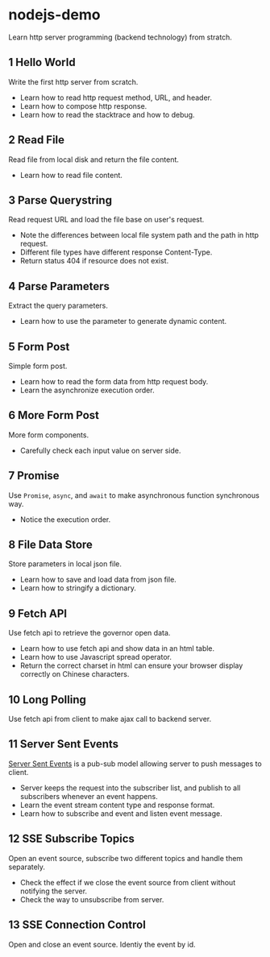# nodejs-demo
Learn http server programming (backend technology) from stratch.

## 1 Hello World
Write the first http server from scratch.
- Learn how to read http request method, URL, and header.
- Learn how to compose http response.
- Learn how to read the stacktrace and how to debug.

## 2 Read File
Read file from local disk and return the file content.
- Learn how to read file content.

## 3 Parse Querystring
Read request URL and load the file base on user's request.
- Note the differences between local file system path and the path in http request.
- Different file types have different response Content-Type.
- Return status 404 if resource does not exist.

## 4 Parse Parameters
Extract the query parameters.
- Learn how to use the parameter to generate dynamic content.

## 5 Form Post
Simple form post.
- Learn how to read the form data from http request body.
- Learn the asynchronize execution order.

## 6 More Form Post
More form components.
- Carefully check each input value on server side.

## 7 Promise
Use `Promise`, `async`, and `await` to make asynchronous function synchronous way.
- Notice the execution order.

## 8 File Data Store
Store parameters in local json file.
- Learn how to save and load data from json file.
- Learn how to stringify a dictionary.

## 9 Fetch API
Use fetch api to retrieve the governor open data.
- Learn how to use fetch api and show data in an html table.
- Learn how to use Javascript spread operator.
- Return the correct charset in html can ensure your browser display correctly on Chinese characters.

## 10 Long Polling
Use fetch api from client to make ajax call to backend server.

## 11 Server Sent Events
[Server Sent Events](https://developer.mozilla.org/en-US/docs/Web/API/Server-sent_events/Using_server-sent_events)
is a pub-sub model allowing server to push messages to client.
- Server keeps the request into the subscriber list, and publish to all subscribers whenever an event happens.
- Learn the event stream content type and response format.
- Learn how to subscribe and event and listen event message.

## 12 SSE Subscribe Topics
Open an event source, subscribe two different topics and handle them separately.
- Check the effect if we close the event source from client without notifying the server.
- Check the way to unsubscribe from server.

## 13 SSE Connection Control
Open and close an event source. Identiy the event by id.
